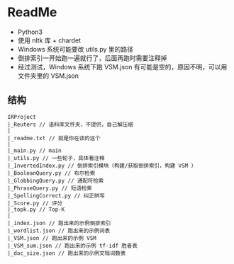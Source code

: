 # ReadMe

- Python3
- 使用 nltk 库 + chardet
- Windows 系统可能要改 utils.py 里的路径
- 倒排索引一开始跑一遍就行了，后面再跑时需要注释掉
- 经过测试，Windows 系统下跑 VSM.json 有可能是空的，原因不明，可以用文件夹里的 VSM.json 

## 结构

```
IRProject
|_Reuters // 语料库文件夹，不提供，自己解压缩
|
|_readme.txt // 就是你在读的这个
|
|_main.py // main
|_utils.py // 一些轮子，具体看注释
|_InvertedIndex.py // 倒排索引模块（构建/获取倒排索引，构建 VSM ）
|_BooleanQuery.py // 布尔检索
|_GlobbingQuery.py // 通配符检索
|_PhraseQuery.py // 短语检索
|_SpellingCorrect.py // 纠正拼写
|_Score.py // 评分
|_topk.py // Top-K
|
|_index.json // 跑出来的示例倒排索引
|_wordlist.json // 跑出来的示例词表
|_VSM.json // 跑出来的示例 VSM
|_VSM_sum.json // 跑出来的示例 tf-idf 胜者表
|_doc_size.json // 跑出来的示例文档词数表

```


